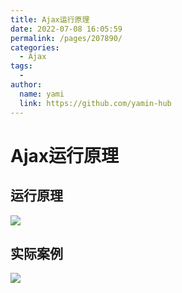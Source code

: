 ```yaml
---
title: Ajax运行原理
date: 2022-07-08 16:05:59
permalink: /pages/207890/
categories:
  - Ajax
tags:
  - 
author: 
  name: yami
  link: https://github.com/yamin-hub
---
```

# Ajax运行原理

## 运行原理

![](/img/运行原理.jpg)

## 实际案例

![](/img/实际运行.png)

